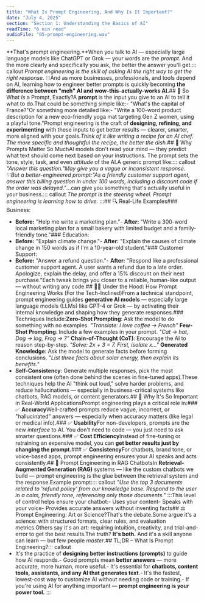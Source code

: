 ```yaml
---
title: "What Is Prompt Engineering, And Why Is It Important?"
date: "July 4, 2025"
section: "Section 1: Understanding the Basics of AI"
readTime: "6 min read"
audioFile: "05-prompt-engineering.wav"
---
```


**That's prompt engineering.**When you talk to AI — especially large language models like ChatGPT or Grok — your words are the *prompt*. And the more clearly and specifically you ask, the better the answer you'll get.::: callout
*Prompt engineering is the skill of asking AI the right way to get the right response.*
:::And as more businesses, professionals, and tools depend on AI, learning how to engineer better prompts is quickly becoming **the difference between "meh" AI and wow-this-actually-works AI.**## 🧠 So What *Is* a Prompt, Exactly?A **prompt** is the input you give to an AI to tell it what to do.That could be something simple like:- "What's the capital of France?"Or something more detailed like:- "Write a 100-word product description for a new eco-friendly yoga mat targeting Gen Z women, using a playful tone."Prompt engineering is the craft of **designing, refining, and experimenting** with these inputs to get better results — clearer, smarter, more aligned with your goals.*Think of it like writing a recipe for an AI chef. The more specific and thoughtful the recipe, the better the dish.*## 🧰 Why Prompts Matter So MuchAI models don't read your mind — they predict what text should come next based on your instructions. The prompt sets the tone, style, task, and even *attitude* of the AI.A generic prompt like:::: callout
*"Answer this question."*May give you a vague or inconsistent response.
:::But a better-engineered prompt:*"As a friendly customer support agent, answer this billing question in under 100 words, including a discount code if the order was delayed."*…can give you something that's actually useful in your business.::: callout
*The prompt is the steering wheel. Prompt engineering is learning how to drive.*
:::## 🔍 Real-Life Examples### Business:
- **Before:** "Help me write a marketing plan."- **After:** "Write a 300-word local marketing plan for a small bakery with limited budget and a family-friendly tone."### Education:
- **Before:** "Explain climate change."- **After:** "Explain the causes of climate change in 150 words as if I'm a 10-year-old student."### Customer Support:
- **Before:** "Answer a refund question."- **After:** "Respond like a professional customer support agent. A user wants a refund due to a late order. Apologize, explain the delay, and offer a 15% discount on their next purchase."Each tweak brings you closer to a reliable, human-like output — without writing any code.## 🧑‍🔬 Under the Hood: How Prompt Engineering Works (For the Tech-Inclined)From a technical standpoint, prompt engineering guides **generative AI models** — especially large language models (LLMs) like GPT-4 or Grok — by activating their internal knowledge and shaping how they generate responses.### Techniques Include:**Zero-Shot Prompting**: Ask the model to do something with no examples.
*"Translate: I love coffee → French"*
**Few-Shot Prompting**: Include a few examples in your prompt.
*"Cat → hat, Dog → log, Frog → ?"*
**Chain-of-Thought (CoT)**: Encourage the AI to reason step-by-step.
*"Solve: 2x + 3 = 7. First, isolate x…"*
**Generated Knowledge**: Ask the model to generate facts before forming conclusions.
*"List three facts about solar energy, then explain its benefits."*
- **Self-Consistency**: Generate multiple responses, pick the most consistent one (often done behind the scenes in fine-tuned apps).These techniques help the AI "think out loud," solve harder problems, and reduce hallucinations — especially in business-critical systems like chatbots, RAG models, or content generators.## 🧩 Why It's So Important in Real-World ApplicationsPrompt engineering plays a critical role in:### ✅ **Accuracy**Well-crafted prompts reduce vague, incorrect, or "hallucinated" answers — especially when accuracy matters (like legal or medical info).### ✅ **Usability**For non-developers, prompts are the new *interface* to AI. You don't need to code — you just need to ask smarter questions.### ✅ **Cost Efficiency**Instead of fine-tuning or retraining an expensive model, you can **get better results just by changing the prompt.**### ✅ **Consistency**For chatbots, brand tone, or voice-based apps, prompt engineering ensures your AI speaks and acts consistently.## 🤖 Prompt Engineering in RAG ChatbotsIn **Retrieval-Augmented Generation (RAG)** systems — like the custom chatbots we build — prompt engineering is the glue between the retrieval system and the response.Example prompt:::: callout
*"Use the top 3 documents related to 'refund policy' from our knowledge base. Respond to the user in a calm, friendly tone, referencing only those documents."*
:::This level of control helps ensure your chatbot:- Uses your content- Speaks with your voice- Provides accurate answers without inventing facts## ⚖️ Prompt Engineering: Art or Science?That's the debate.Some argue it's a science: with structured formats, clear rules, and evaluation metrics.Others say it's an art: requiring intuition, creativity, and trial-and-error to get the best results.The truth? **It's both.** And it's a skill anyone can learn — but few people *master*.## TL;DR – What Is Prompt Engineering?::: callout
- It's the practice of **designing better instructions (prompts)** to guide how AI responds.- Good prompts mean **better answers** — more accurate, more human, more useful.- It's essential for **chatbots, content tools, assistants, and any AI that generates text**.- It's the fastest, lowest-cost way to customize AI without needing code or training.- If you're using AI for anything important — **prompt engineering is your power tool.**
:::
